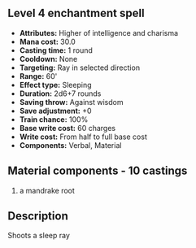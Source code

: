 ## Level 4 enchantment spell

- **Attributes:** Higher of intelligence and charisma
- **Mana cost:** 30.0
- **Casting time:** 1 round
- **Cooldown:** None
- **Targeting:** Ray in selected direction
- **Range:** 60'
- **Effect type:** Sleeping
- **Duration:** 2d6+7 rounds
- **Saving throw:** Against wisdom
- **Save adjustment:** +0
- **Train chance:** 100%
- **Base write cost:** 60 charges
- **Write cost:** From half to full base cost
- **Components:** Verbal, Material

## Material components - 10 castings

1. a mandrake root

## Description

Shoots a sleep ray
